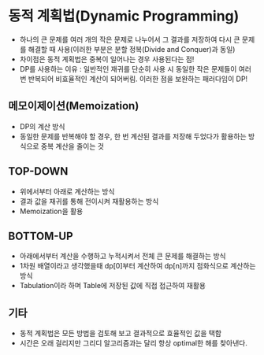 # 동적 계획법(Dynamic Programming)
- 하나의 큰 문제를 여러 개의 작은 문제로 나누어서 그 결과를 저장하여 다시 큰 문제를 해결할 때 사용(이러한 부분은 분할 정복(Divide and Conquer)과 동일)
- 차이점은 동적 계획법은 중복이 일어나는 경우 사용된다는 점!
- DP를 사용하는 이유 : 일반적인 재귀를 단순히 사용 시 동일한 작은 문제들이 여러 번 반복되어 비효율적인 계산이 되어버림. 이러한 점을 보완하는 패러다임이 DP!

## 메모이제이션(Memoization)
- DP의 계산 방식
- 동일한 문제를 반복해야 할 경우, 한 번 계산된 결과를 저장해 두었다가 활용하는 방식으로 중복 계산을 줄이는 것

## TOP-DOWN
- 위에서부터 아래로 계산하는 방식
- 결과 값을 재귀를 통해 전이시켜 재활용하는 방식
- Memoization을 활용

## BOTTOM-UP
- 아래에서부터 계산을 수행하고 누적시켜서 전체 큰 문제를 해결하는 방식
- 1차원 배열이라고 생각했을때 dp[0]부터 계산하여 dp[n]까지 점화식으로 계산하는 방식
- Tabulation이라 하며 Table에 저장된 값에 직접 접근하여 재활용

## 기타
- 동적 계획법은 모든 방법을 검토해 보고 결과적으로 효율적인 값을 택함
- 시간은 오래 걸리지만 그리디 알고리즘과는 달리  항상 optimal한 해를 찾아낸다.